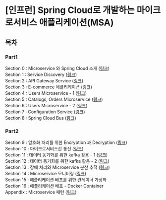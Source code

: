 # [인프런] Spring Cloud로 개발하는 마이크로서비스 애플리케이션(MSA)

## 목차
### Part1
Section 0 : Microservice 와 Spring Cloud 소개 (<a href="github.com/JungwooSim/Inflearn-Spring-Cloud-MSA/tree/master/section/section0#readme" target="_blank">링크</a>)</br>
Section 1 : Service Discovery (<a href="github.com/JungwooSim/Inflearn-Spring-Cloud-MSA/tree/master/section/section1" target="_blank">링크</a>)</br>
Section 2 : API Gateway Service (<a href="github.com/JungwooSim/Inflearn-Spring-Cloud-MSA/tree/master/section/section2" target="_blank">링크</a>)</br>
Section 3 : E-commerce 애플리케이션 (<a href="github.com/JungwooSim/Inflearn-Spring-Cloud-MSA/tree/master/section/section3" target="_blank">링크</a>)</br>
Section 4 : Users Microservice - 1 (<a href="github.com/JungwooSim/Inflearn-Spring-Cloud-MSA/tree/master/section/section4" target="_blank">링크</a>)</br>
Section 5 : Catalogs, Orders Microservice (<a href="github.com/JungwooSim/Inflearn-Spring-Cloud-MSA/tree/master/section/section5" target="_blank">링크</a>)</br>
Section 6 : Users Microservice - 2 (<a href="github.com/JungwooSim/Inflearn-Spring-Cloud-MSA/tree/master/section/section6" target="_blank">링크</a>)</br>
Section 7 : Configuration Service (<a href="github.com/JungwooSim/Inflearn-Spring-Cloud-MSA/tree/master/section/section7" target="_blank">링크</a>)</br>
Section 8 : Spring Cloud Bus (<a href="github.com/JungwooSim/Inflearn-Spring-Cloud-MSA/tree/master/section/section8" target="_blank">링크</a>)</br>

### Part2
Section 9 : 암호화 처리를 위한 Encryption 과 Decryption (<a href="github.com/JungwooSim/Inflearn-Spring-Cloud-MSA/tree/master/section/section9" target="_blank">링크</a>)</br>
Section 10 : 마이크로서비스간 통신 (<a href="github.com/JungwooSim/Inflearn-Spring-Cloud-MSA/tree/master/section/section10" target="_blank">링크</a>)</br>
Section 11 : 데이터 동기화를 위한 kafka 활용 - 1 (<a href="github.com/JungwooSim/Inflearn-Spring-Cloud-MSA/tree/master/section/section11" target="_blank">링크</a>)</br>
Section 12 : 데이터 동기화를 위한 kafka 활용 - 2 (<a href="github.com/JungwooSim/Inflearn-Spring-Cloud-MSA/tree/master/section/section12" target="_blank">링크</a>)</br>
Section 13 : 장애 처리와 Microservice 분산 추적 (<a href="github.com/JungwooSim/Inflearn-Spring-Cloud-MSA/tree/master/section/section13" target="_blank">링크</a>)</br>
Section 14 : Microservice 모니터링 (<a href="github.com/JungwooSim/Inflearn-Spring-Cloud-MSA/tree/master/section/section14" target="_blank">링크</a>)</br>
Section 15 : 애플리케이션 배포를 위한 컨테이너 가상화</br>
Section 16 : 애플리케이션 배포 - Docker Container</br>
Appendix : Microservice 패턴 (<a href="github.com/JungwooSim/Inflearn-Spring-Cloud-MSA/tree/master/section/appendix" target="_blank">링크</a>)</br>
